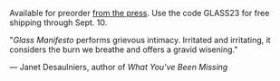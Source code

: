 A﻿vailable for preorder [from the press](http://www.anhingapress.org/poetry/glass-manifesto-by-will-russo?category=Chapbooks). Use the code GLASS23 for free shipping through Sept. 10.

"*Glass Manifesto* performs grievous intimacy. Irritated and irritating, it considers the burn we breathe and offers a gravid wisening."

— Janet Desaulniers, author of *What You've Been Missing*
